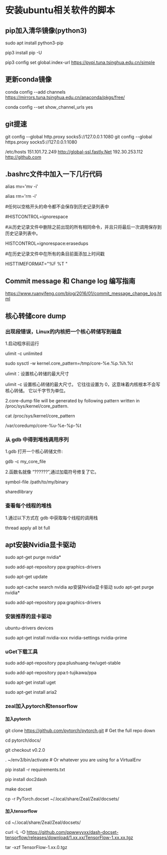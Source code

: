 # 安装ubuntu相关软件的脚本

## pip加入清华镜像(python3)

  sudo apt install python3-pip

  pip3 install pip -U
  
  pip3 config set global.index-url https://pypi.tuna.tsinghua.edu.cn/simple

## 更新conda镜像
  
  conda config --add channels https://mirrors.tuna.tsinghua.edu.cn/anaconda/pkgs/free/
  
  conda config --set show_channel_urls yes
  
## git提速

git config --global http.proxy socks5://127.0.0.1:1080
git config --global https.proxy socks5://127.0.0.1:1080

/etc/hosts
151.101.72.249 http://global-ssl.fastly.Net
192.30.253.112 http://github.com

## .bashrc文件中加入一下几行代码
  
  alias mv='mv -i'
  
  alias rm='rm -i'
  
  #任何以空格开头的命令都不会保存到历史记录列表中
  
  #HISTCONTROL=ignorespace
  
  #从历史记录文件中删除之前出现的所有相同命令，并且只将最后一次调用保存到历史记录列表中。
  
  HISTCONTROL=ignorespace:erasedups
  
  #在历史记录文件中在所有的条目前面添加上时间戳
  
  HISTTIMEFORMAT="%F %T  "
  
## Commit message 和 Change log 编写指南
https://www.ruanyifeng.com/blog/2016/01/commit_message_change_log.html

## 核心转储core dump

### 出现段错误，Linux的内核把一个核心转储写到磁盘

  1.启动程序前运行 
  
  ulimit -c unlimited
  
  sudo sysctl -w kernel.core_pattern=/tmp/core-%e.%p.%h.%t
  
  ulimit：设置核心转储的最大尺寸
  
  ulimit -c 设置核心转储的最大尺寸。 它往往设置为 0，这意味着内核根本不会写核心转储。 它以千字节为单位。
  
  2.core-dump file will be generated by following pattern written in /proc/sys/kernel/core_pattern.
  
  cat /proc/sys/kernel/core_pattern   
  
  /var/coredump/core-%u-%e-%p-%t
  
### 从 gdb 中得到堆栈调用序列

  1.gdb 打开一个核心转储文件:
  
  gdb -c my_core_file
  
  2.函数名就像 “??????”,通过加载符号修复了它。
  
  symbol-file /path/to/my/binary
  
  sharedlibrary
  
### 查看每个线程的堆栈
  1.通过以下方式在 gdb 中获取每个线程的调用栈
  
  thread apply all bt full

## apt安装Nvidia显卡驱动

sudo apt-get purge nvidia*

sudo add-apt-repository ppa:graphics-drivers

sudo apt-get update

sudo apt-cache search nvidia ap安装Nvidia显卡驱动
sudo apt-get purge nvidia*

sudo add-apt-repository ppa:graphics-drivers



### 安装推荐的显卡驱动 

ubuntu-drivers devices

sudo apt-get install nvidia-xxx nvidia-settings nvidia-prime


### uGet下载工具

sudo add-apt-repository ppa:plushuang-tw/uget-stable

sudo add-apt-repository ppa:t-tujikawa/ppa

sudo apt-get install uget 

sudo apt-get install aria2

### zeal加入pytorch和tensorflow

#### 加入pytorch

git clone https://github.com/pytorch/pytorch.git  # Get the full repo down

cd pytorch/docs/

git checkout v0.2.0

. ~/env3/bin/activate # Or whatever you are using for a VirtualEnv

pip install -r requirements.txt

pip install doc2dash

make docset

cp -r PyTorch.docset ~/.local/share/Zeal/Zeal/docsets/

#### 加入tensorflow

cd ~/.local/share/Zeal/Zeal/docsets/

curl -L -O https://github.com/ppwwyyxx/dash-docset-tensorflow/releases/download/1.xx.xx/TensorFlow-1.xx.xx.tgz

tar -xzf TensorFlow-1.xx.0.tgz
